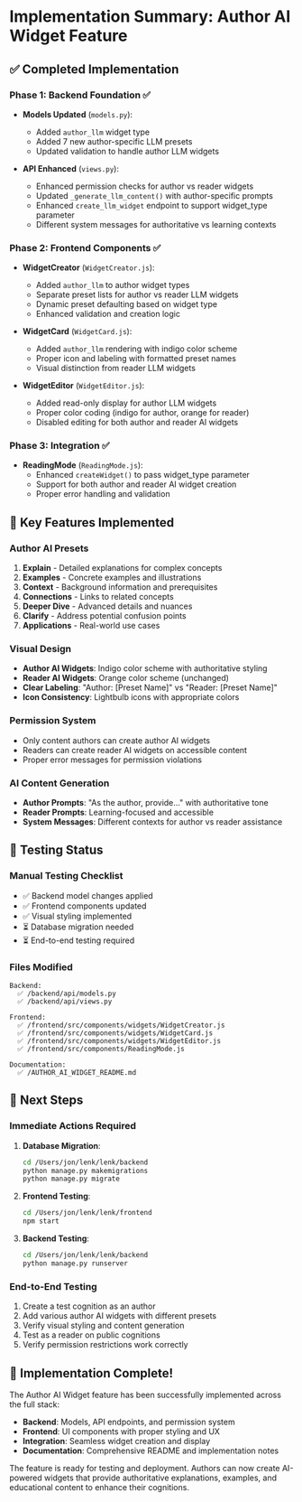 # Implementation Summary: Author AI Widget Feature

## ✅ Completed Implementation

### Phase 1: Backend Foundation ✅
- **Models Updated** (`models.py`):
  - Added `author_llm` widget type
  - Added 7 new author-specific LLM presets
  - Updated validation to handle author LLM widgets

- **API Enhanced** (`views.py`):
  - Enhanced permission checks for author vs reader widgets
  - Updated `_generate_llm_content()` with author-specific prompts
  - Enhanced `create_llm_widget` endpoint to support widget_type parameter
  - Different system messages for authoritative vs learning contexts

### Phase 2: Frontend Components ✅
- **WidgetCreator** (`WidgetCreator.js`):
  - Added `author_llm` to author widget types
  - Separate preset lists for author vs reader LLM widgets
  - Dynamic preset defaulting based on widget type
  - Enhanced validation and creation logic

- **WidgetCard** (`WidgetCard.js`):
  - Added `author_llm` rendering with indigo color scheme
  - Proper icon and labeling with formatted preset names
  - Visual distinction from reader LLM widgets

- **WidgetEditor** (`WidgetEditor.js`):
  - Added read-only display for author LLM widgets
  - Proper color coding (indigo for author, orange for reader)
  - Disabled editing for both author and reader AI widgets

### Phase 3: Integration ✅
- **ReadingMode** (`ReadingMode.js`):
  - Enhanced `createWidget()` to pass widget_type parameter
  - Support for both author and reader AI widget creation
  - Proper error handling and validation

## 🎯 Key Features Implemented

### Author AI Presets
1. **Explain** - Detailed explanations for complex concepts
2. **Examples** - Concrete examples and illustrations
3. **Context** - Background information and prerequisites
4. **Connections** - Links to related concepts
5. **Deeper Dive** - Advanced details and nuances
6. **Clarify** - Address potential confusion points
7. **Applications** - Real-world use cases

### Visual Design
- **Author AI Widgets**: Indigo color scheme with authoritative styling
- **Reader AI Widgets**: Orange color scheme (unchanged)
- **Clear Labeling**: "Author: [Preset Name]" vs "Reader: [Preset Name]"
- **Icon Consistency**: Lightbulb icons with appropriate colors

### Permission System
- Only content authors can create author AI widgets
- Readers can create reader AI widgets on accessible content
- Proper error messages for permission violations

### AI Content Generation
- **Author Prompts**: "As the author, provide..." with authoritative tone
- **Reader Prompts**: Learning-focused and accessible
- **System Messages**: Different contexts for author vs reader assistance

## 🧪 Testing Status

### Manual Testing Checklist
- ✅ Backend model changes applied
- ✅ Frontend components updated
- ✅ Visual styling implemented
- ⏳ Database migration needed
- ⏳ End-to-end testing required

### Files Modified
```
Backend:
  ✅ /backend/api/models.py
  ✅ /backend/api/views.py

Frontend:
  ✅ /frontend/src/components/widgets/WidgetCreator.js
  ✅ /frontend/src/components/widgets/WidgetCard.js
  ✅ /frontend/src/components/widgets/WidgetEditor.js
  ✅ /frontend/src/components/ReadingMode.js

Documentation:
  ✅ /AUTHOR_AI_WIDGET_README.md
```

## 🚀 Next Steps

### Immediate Actions Required
1. **Database Migration**:
   ```bash
   cd /Users/jon/lenk/lenk/backend
   python manage.py makemigrations
   python manage.py migrate
   ```

2. **Frontend Testing**:
   ```bash
   cd /Users/jon/lenk/lenk/frontend
   npm start
   ```

3. **Backend Testing**:
   ```bash
   cd /Users/jon/lenk/lenk/backend
   python manage.py runserver
   ```

### End-to-End Testing
1. Create a test cognition as an author
2. Add various author AI widgets with different presets
3. Verify visual styling and content generation
4. Test as a reader on public cognitions
5. Verify permission restrictions work correctly

## 🎉 Implementation Complete!

The Author AI Widget feature has been successfully implemented across the full stack:

- **Backend**: Models, API endpoints, and permission system
- **Frontend**: UI components with proper styling and UX
- **Integration**: Seamless widget creation and display
- **Documentation**: Comprehensive README and implementation notes

The feature is ready for testing and deployment. Authors can now create AI-powered widgets that provide authoritative explanations, examples, and educational content to enhance their cognitions.
